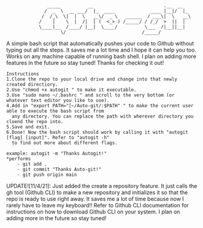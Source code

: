 				   _____          __                          .__  __
				  /  _  \  __ ___/  |_  ____             ____ |__|/  |_
				 /  /_\  \|  |  \   __\/  _ \   ______  / ___\|  \   __\
				/    |    \  |  /|  | (  <_> ) /_____/ / /_/  >  ||  |
				\____|__  /____/ |__|  \____/          \___  /|__||__|
				        \/                            /_____/

A simple bash script that automatically pushes your code to Github without typing out all the steps. It saves me
a lot time and I hope it can help you too. Works on any machine capable of running bash shell. I plan on adding more
features in the future so stay tuned! Thanks for checking it out!

	Instructions
	1.Clone the repo to your local drive and change into that newly created directiory.
	2.Use "chmod +x autogit " to make it executable.
	3.Use "sudo nano ~/.bashrc " and scroll to the very bottom (or whatever text editor you like to use).
	4.Add in "export PATH="[~/Auto-git/:$PATH" " to make the current user able to execute the bash script from
	  any directory. You can replace the path with wherever directory you cloend the repo into.
	5.Save and exit.
	6.Done! Now the bash script should work by calling it with "autogit [flag] [input]". Refer to "autogit -h"
	  to find out more about different flags.

	example: autogit -m "Thanks Autogit!"
	*performs
		- git add .
		- git commit "Thanks Auto-git!"
		- git push origin main

 
UPDATE![11/4/21]: Just added the create a repository feature. It just calls the gh tool (Github CLI) to make a new 
repository and initializes it so that the repo is ready to use right away. It saves me a lot of time because now I 
rarely have to leave my keyboard!! Refer to Github CLI documentation for instructions on how to download Github CLI
on your system. I plan on adding more in the future so stay tuned!


